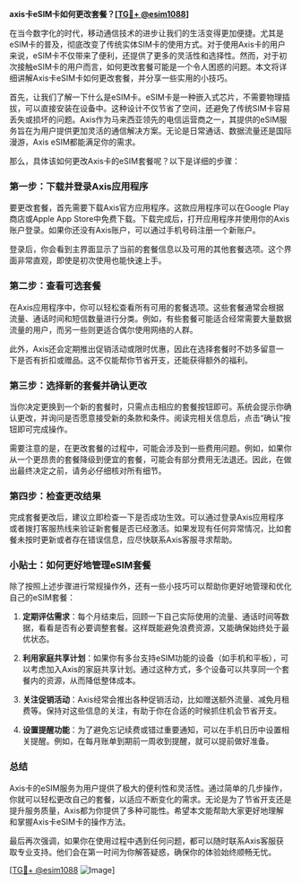 **axis卡eSIM卡如何更改套餐？[[TG💪+ @esim1088](https://t.me/s/esim1088)]**

在当今数字化的时代，移动通信技术的进步让我们的生活变得更加便捷。尤其是eSIM卡的普及，彻底改变了传统实体SIM卡的使用方式。对于使用Axis卡的用户来说，eSIM卡不仅带来了便利，还提供了更多的灵活性和选择性。然而，对于初次接触eSIM卡的用户而言，如何更改套餐可能是一个令人困惑的问题。本文将详细讲解Axis卡eSIM卡如何更改套餐，并分享一些实用的小技巧。

首先，让我们了解一下什么是eSIM卡。eSIM卡是一种嵌入式芯片，不需要物理插拔，可以直接安装在设备中。这种设计不仅节省了空间，还避免了传统SIM卡容易丢失或损坏的问题。Axis作为马来西亚领先的电信运营商之一，其提供的eSIM服务旨在为用户提供更加灵活的通信解决方案。无论是日常通话、数据流量还是国际漫游，Axis eSIM都能满足你的需求。

那么，具体该如何更改Axis卡的eSIM套餐呢？以下是详细的步骤：

### **第一步：下载并登录Axis应用程序**
要更改套餐，首先需要下载Axis官方应用程序。这款应用程序可以在Google Play商店或Apple App Store中免费下载。下载完成后，打开应用程序并使用你的Axis账户登录。如果你还没有Axis账户，可以通过手机号码注册一个新账户。

登录后，你会看到主界面显示了当前的套餐信息以及可用的其他套餐选项。这个界面非常直观，即使是初次使用也能快速上手。

### **第二步：查看可选套餐**
在Axis应用程序中，你可以轻松查看所有可用的套餐选项。这些套餐通常会根据流量、通话时间和短信数量进行分类。例如，有些套餐可能适合经常需要大量数据流量的用户，而另一些则更适合偶尔使用网络的人群。

此外，Axis还会定期推出促销活动或限时优惠，因此在选择套餐时不妨多留意一下是否有折扣或赠品。这不仅能帮你节省开支，还能获得额外的福利。

### **第三步：选择新的套餐并确认更改**
当你决定更换到一个新的套餐时，只需点击相应的套餐按钮即可。系统会提示你确认更改，并询问是否愿意接受新的条款和条件。阅读完相关信息后，点击“确认”按钮即可完成操作。

需要注意的是，在更改套餐的过程中，可能会涉及到一些费用问题。例如，如果你从一个更昂贵的套餐降级到便宜的套餐，可能会有部分费用无法退还。因此，在做出最终决定之前，请务必仔细核对所有细节。

### **第四步：检查更改结果**
完成套餐更改后，建议立即检查一下是否成功生效。可以通过登录Axis应用程序或者拨打客服热线来验证新套餐是否已经激活。如果发现有任何异常情况，比如套餐未按时更新或者存在错误信息，应尽快联系Axis客服寻求帮助。

### **小贴士：如何更好地管理eSIM套餐**
除了按照上述步骤进行常规操作外，还有一些小技巧可以帮助你更好地管理和优化自己的eSIM套餐：

1. **定期评估需求**：每个月结束后，回顾一下自己实际使用的流量、通话时间等数据，看看是否有必要调整套餐。这样既能避免浪费资源，又能确保始终处于最优状态。
   
2. **利用家庭共享计划**：如果你有多台支持eSIM功能的设备（如手机和平板），可以考虑加入Axis的家庭共享计划。通过这种方式，多个设备可以共享同一个套餐内的资源，从而降低整体成本。

3. **关注促销活动**：Axis经常会推出各种促销活动，比如赠送额外流量、减免月租费等。保持对这些信息的关注，有助于你在合适的时候抓住机会节省开支。

4. **设置提醒功能**：为了避免忘记续费或错过重要通知，可以在手机日历中设置相关提醒。例如，在每月账单到期前一周收到提醒，就可以提前做好准备。

### **总结**
Axis卡的eSIM服务为用户提供了极大的便利性和灵活性。通过简单的几步操作，你就可以轻松更改自己的套餐，以适应不断变化的需求。无论是为了节省开支还是提升服务质量，Axis都为你提供了多种可能性。希望本文能帮助大家更好地理解和掌握Axis卡eSIM卡的操作方法。

最后再次强调，如果你在使用过程中遇到任何问题，都可以随时联系Axis客服获取专业支持。他们会在第一时间为你解答疑惑，确保你的体验始终顺畅无忧。

[[TG💪+ @esim1088](https://t.me/s/esim1088) ![Image](https://i.postimg.cc/4NQfJmqS/Snipaste-2025-05-13-00-14-12.png)]